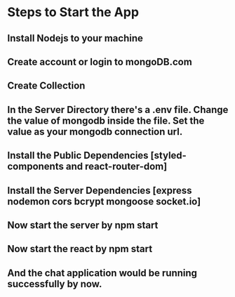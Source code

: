 # Steps to Start the App

## Install Nodejs to your machine
## Create account or login to mongoDB.com
## Create Collection 
## In the Server Directory there's a .env file. Change the value of mongodb inside the file. Set the value as your mongodb connection url.
## Install the Public Dependencies [styled-components and react-router-dom]
## Install the Server Dependencies  [express nodemon cors bcrypt mongoose socket.io]
## Now start the server by npm start
## Now start the react by npm start
## And the chat application would be running successfully by now.
